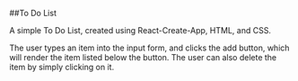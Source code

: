##To Do List

A simple To Do List, created using React-Create-App, HTML, and CSS.

The user types an item into the input form, and clicks the add button, which will render the item listed below the button.
The user can also delete the item by simply clicking on it.